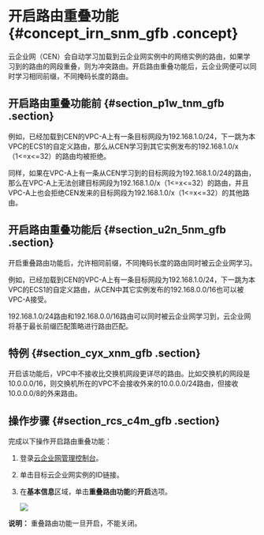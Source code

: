 # 开启路由重叠功能 {#concept_irn_snm_gfb .concept}

云企业网（CEN）会自动学习加载到云企业网实例中的网络实例的路由，如果学习到的路由的网段重叠，则为冲突路由。开启路由重叠功能后，云企业网便可以同时学习相同前缀，不同掩码长度的路由。

## 开启路由重叠功能前 {#section_p1w_tnm_gfb .section}

例如，已经加载到CEN的VPC-A上有一条目标网段为192.168.1.0/24，下一跳为本VPC的ECS1的自定义路由，那么从CEN学习到其它实例发布的192.168.1.0/x（1<=x<=32）的路由均被拒绝。

同样，如果在VPC-A上有一条从CEN学习到的目标网段为192.168.1.0/24的路由，那么在VPC-A上无法创建目标网段为192.168.1.0/x（1<=x<=32）的路由，并且VPC-A上也会拒绝CEN发来的目标网段为192.168.1.0/x（1<=x<=32）的其他路由。

## 开启路由重叠功能后 {#section_u2n_5nm_gfb .section}

开启重叠路由功能后，允许相同前缀，不同掩码长度的路由同时被云企业网学习。

例如，已经加载到CEN的VPC-A上有一条目标网段为192.168.1.0/24，下一跳为本VPC的ECS1的自定义路由，从CEN中其它实例发布的192.168.0.0/16也可以被VPC-A接受。

192.168.1.0/24路由和192.168.0.0/16路由可以同时被云企业网学习到，云企业网将基于最长前缀匹配策略进行路由匹配。

## 特例 {#section_cyx_xnm_gfb .section}

开启该功能后，VPC中不接收比交换机网段更详尽的路由。比如交换机的网段是10.0.0.0/16，则交换机所在的VPC不会接收外来的10.0.0.0/24路由，但接收10.0.0.0/8的外来路由。

## 操作步骤 {#section_rcs_c4m_gfb .section}

完成以下操作开启路由重叠功能：

1.  登录[云企业网管理控制台](https://cen.console.aliyun.com/)。
2.  单击目标云企业网实例的ID链接。
3.  在**基本信息**区域，单击**重叠路由功能**的**开启**选项。

    ![](http://static-aliyun-doc.oss-cn-hangzhou.aliyuncs.com/assets/img/21814/153823189912715_zh-CN.png)


**说明：** 重叠路由功能一旦开启，不能关闭。

